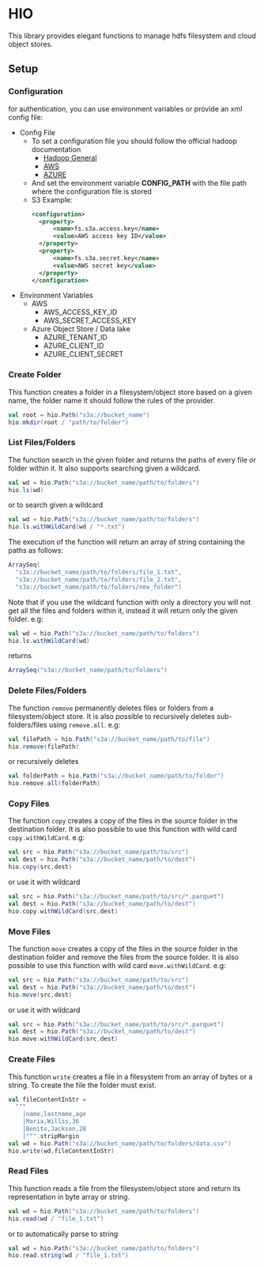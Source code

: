 # HIO
This library provides elegant functions to manage hdfs filesystem and cloud object stores.
## Setup

### Configuration
for authentication, you can use environment variables or provide an xml config file:
* Config File
    * To set a configuration file you should follow the official hadoop documentation
        * [Hadoop General](https://hadoop.apache.org/docs/r3.2.1/hadoop-project-dist/hadoop-common/AdminCompatibilityGuide.html#XML_Configuration_Files)
        * [AWS](https://hadoop.apache.org/docs/stable/hadoop-aws/tools/hadoop-aws/index.html#Authentication_properties)
        * [AZURE](https://hadoop.apache.org/docs/stable/hadoop-azure/index.html#Configuring_Credentials)
    * And set the environment variable **CONFIG_PATH** with the file path where the configuration file is stored
    * S3 Example:
      ```xml
      <configuration>
        <property>
            <name>fs.s3a.access.key</name>
            <value>AWS access key ID</value>
        </property>
        <property>
            <name>fs.s3a.secret.key</name>
            <value>AWS secret key</value>
        </property>
      </configuration>
      ```
* Environment Variables
    * AWS
        * AWS_ACCESS_KEY_ID
        * AWS_SECRET_ACCESS_KEY
    * Azure Object Store / Data lake
        * AZURE_TENANT_ID
        * AZURE_CLIENT_ID
        * AZURE_CLIENT_SECRET

### Create Folder
This function creates a folder in a filesystem/object store based on a given name, the folder name it
should follow the rules of the provider.

```scala
val root = hio.Path("s3a://bucket_name")
hio.mkdir(root / "path/to/folder")
```

### List Files/Folders
The function search in the given folder and returns the paths of every file or folder within it.
It also supports searching given a wildcard.

```scala
val wd = hio.Path("s3a://bucket_name/path/to/folders")
hio.ls(wd)
```
or to search given a wildcard
```scala
val wd = hio.Path("s3a://bucket_name/path/to/folders")
hio.ls.withWildCard(wd / "*.txt")
```

The execution of the function will return an array of string containing the paths as follows:
```scala
ArraySeq(
  "s3a://bucket_name/path/to/folders/file_1.txt", 
  "s3a://bucket_name/path/to/folders/file_2.txt", 
  "s3a://bucket_name/path/to/folders/new_folder")
```

Note that if you use the wildcard function with only a directory you will not get all the files and folders within it,
instead it will return only the given folder. e.g:

```scala
val wd = hio.Path("s3a://bucket_name/path/to/folders")
hio.ls.withWildCard(wd)
```

returns

```scala
ArraySeq("s3a://bucket_name/path/to/folders")
```


### Delete Files/Folders
The function `remove` permanently deletes files or folders from a filesystem/object store. It is also possible
to recursively deletes sub-folders/files using `remove.all`. e.g:

```scala
val filePath = hio.Path("s3a://bucket_name/path/to/file")
hio.remove(filePath)
```
or recursively deletes
```scala
val folderPath = hio.Path("s3a://bucket_name/path/to/folder")
hio.remove.all(folderPath)
```

### Copy Files
The function `copy` creates a copy of the files in the source folder in the destination folder. It is also possible
to use this function with wild card `copy.withWildCard`. e.g:

```scala
val src = hio.Path("s3a://bucket_name/path/to/src")
val dest = hio.Path("s3a://bucket_name/path/to/dest")
hio.copy(src,dest)
```
or use it with wildcard
```scala
val src = hio.Path("s3a://bucket_name/path/to/src/*.parquet")
val dest = hio.Path("s3a://bucket_name/path/to/dest")
hio.copy.withWildCard(src,dest)
```

### Move Files
The function `move` creates a copy of the files in the source folder in the destination folder and remove the files
from the source folder. It is also possible to use this function with wild card `move.withWildCard`. e.g:

```scala
val src = hio.Path("s3a://bucket_name/path/to/src")
val dest = hio.Path("s3a://bucket_name/path/to/dest")
hio.move(src,dest)
```
or use it with wildcard
```scala
val src = hio.Path("s3a://bucket_name/path/to/src/*.parquet")
val dest = hio.Path("s3a://bucket_name/path/to/dest")
hio.move.withWildCard(src,dest)
```

### Create Files
This function `write` creates a file in a filesystem from an array of bytes or a string. To create the file
the folder must exist.

```scala
val fileContentInStr =
  """
    |name,lastname,age
    |Maria,Willis,36
    |Benito,Jackson,28
    |""".stripMargin
val wd = hio.Path("s3a://bucket_name/path/to/folders/data.csv")
hio.write(wd,fileContentInStr)
```

### Read Files
This function reads a file from the filesystem/object store and return its representation in
byte array or string.

```scala
val wd = hio.Path("s3a://bucket_name/path/to/folders")
hio.read(wd / "file_1.txt")
```
or to automatically parse to string
```scala
val wd = hio.Path("s3a://bucket_name/path/to/folders")
hio.read.string(wd / "file_1.txt")
```
